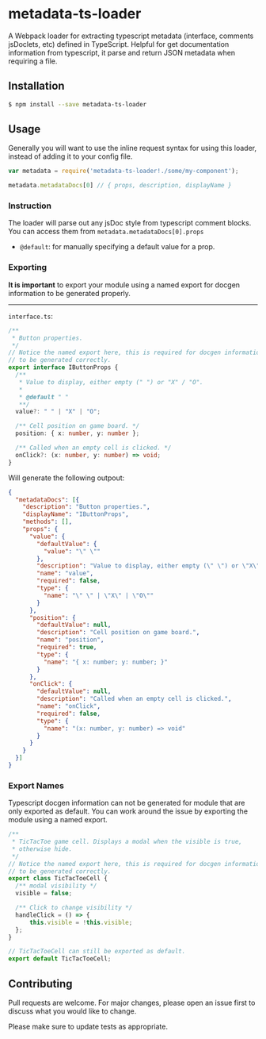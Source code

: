 # metadata-ts-loader
A Webpack loader for extracting typescript metadata (interface, comments jsDoclets, etc) defined in TypeScript. 
Helpful for get documentation information from typescript, it parse and return JSON metadata when requiring a file.

## Installation

```sh
$ npm install --save metadata-ts-loader
```

## Usage

Generally you will want to use the inline request syntax for using this loader,
instead of adding it to your config file.

```js
var metadata = require('metadata-ts-loader!./some/my-component');

metadata.metadataDocs[0] // { props, description, displayName }
```

### Instruction

The loader will parse out any jsDoc style from typescript comment blocks. You can
access them from `metadata.metadataDocs[0].props`

- `@default`: for manually specifying a default value for a prop.

### Exporting

**It is important** to export your module using a named export for docgen information to be generated properly.

---

`interface.ts`:

```typescript
/**
 * Button properties.
 */
// Notice the named export here, this is required for docgen information
// to be generated correctly.
export interface IButtonProps {
  /**
   * Value to display, either empty (" ") or "X" / "O".
   *
   * @default " "
   **/
  value?: " " | "X" | "O";

  /** Cell position on game board. */
  position: { x: number, y: number };

  /** Called when an empty cell is clicked. */
  onClick?: (x: number, y: number) => void;
}
```

Will generate the following outpout: 
```json
{
  "metadataDocs": [{
    "description": "Button properties.",
    "displayName": "IButtonProps",
    "methods": [],
    "props": {
      "value": {
        "defaultValue": {
          "value": "\" \""
        },
        "description": "Value to display, either empty (\" \") or \"X\" / \"O\".",
        "name": "value",
        "required": false,
        "type": {
          "name": "\" \" | \"X\" | \"O\""
        }
      },
      "position": {
        "defaultValue": null,
        "description": "Cell position on game board.",
        "name": "position",
        "required": true,
        "type": {
          "name": "{ x: number; y: number; }"
        }
      },
      "onClick": {
        "defaultValue": null,
        "description": "Called when an empty cell is clicked.",
        "name": "onClick",
        "required": false,
        "type": {
          "name": "(x: number, y: number) => void"
        }
      }
    }
  }]
}
```

### Export Names

Typescript docgen information can not be
generated for module that are only exported as default. You can work around
the issue by exporting the module using a named export.

```typescript
/**
 * TicTacToe game cell. Displays a modal when the visible is true,
 * otherwise hide.
 */
// Notice the named export here, this is required for docgen information
// to be generated correctly.
export class TicTacToeCell {
  /** modal visibility */
  visible = false;

  /** Click to change visibility */
  handleClick = () => {
      this.visible = !this.visible;
  };
}

// TicTacToeCell can still be exported as default.
export default TicTacToeCell;
```

## Contributing

Pull requests are welcome. For major changes, please open an issue first to discuss what you would like to change.

Please make sure to update tests as appropriate.
